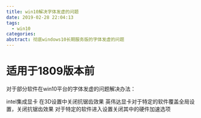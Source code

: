 ```yaml
---
title: win10解决字体发虚的问题
date: 2019-02-28 22:04:13
tags:
  - win10
categories:
abstract: 彻底windows10长期服务版的字体发虚的问题
---
```


# 适用于1809版本前

对于部分软件在win10平台的字体发虚的问题解决办法：<!--more-->

intel集成显卡 在3D设置中关闭抗锯齿效果
英伟达显卡对于特定的软件覆盖全局设置，关闭抗锯齿效果
对于特定的软件进入设置关闭其中的硬件加速选项